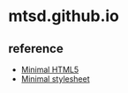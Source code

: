 # mtsd.github.io

## reference

- [Minimal HTML5](https://gist.github.com/corburn/8288810)
- [Minimal stylesheet](https://chr15m.github.io/minimal-stylesheet/)
